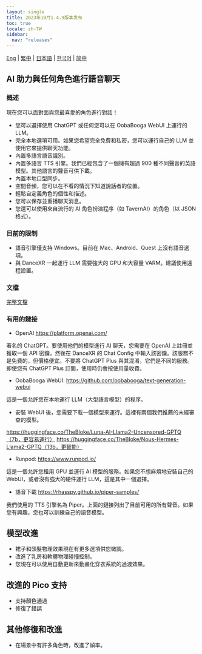 ```yaml
---
layout: single
title: 2023年10月1.4.9版本发布
toc: true
locale: zh-TW
sidebar:
  nav: "releases"
---
```

[Eng](/dancexr/releases/1.4.9) | [繁中](/tw/dancexr/releases/1.4.9) | [日本語](/jp/dancexr/releases/1.4.9) | [한국어](/kr/dancexr/releases/1.4.9) | [简中](/zh/dancexr/releases/1.4.9)


## AI 助力與任何角色進行語音聊天
### 概述
現在您可以面對面與您最喜愛的角色進行對話！
* 您可以選擇使用 ChatGPT 或任何您可以在 OobaBooga WebUI 上運行的 LLM。
* 完全本地選項可用。如果您希望完全免費和私密，您可以運行自己的 LLM 並使用它來提供聊天功能。
* 內置多語言語音識別。
* 內置多語言 TTS 引擎。我們已經包含了一個擁有超過 900 種不同聲音的英語模型。其他語言的聲音可供下載。
* 內置本地口型同步。
* 空間音頻，您可以在不看的情況下知道說話者的位置。
* 輕鬆自定義角色的個性和描述。
* 您可以保存並重播聊天消息。
* 您還可以使用來自流行的 AI 角色扮演程序（如 TavernAI）的角色（以 JSON 格式）。

### 目前的限制
* 語音引擎僅支持 Windows。目前在 Mac、Android、Quest 上沒有語音選項。
* 與 DanceXR 一起運行 LLM 需要強大的 GPU 和大容量 VARM。建議使用遠程設置。

### 文檔
[完整文檔](../ai_chat)

### 有用的鏈接

* OpenAI https://platform.openai.com/

著名的 ChatGPT。要使用他們的模型進行 AI 聊天，您需要在 OpenAI 上註冊並獲取一個 API 密鑰。然後在 DanceXR 的 Chat Config 中輸入該密鑰。該服務不是免費的，但價格便宜。不要將 ChatGPT Plus 與其混淆，它們是不同的服務。即使您有 ChatGPT Plus 訂閱，使用時仍會按使用量收費。

* OobaBooga WebUI: https://github.com/oobabooga/text-generation-webui

這是一個允許您在本地運行 LLM（大型語言模型）的程序。

* 安裝 WebUI 後，您需要下載一個模型來運行。這裡有兩個我們推薦的未經審查的模型。

https://huggingface.co/TheBloke/Luna-AI-Llama2-Uncensored-GPTQ（7b，更容易運行）
https://huggingface.co/TheBloke/Nous-Hermes-Llama2-GPTQ（13b，更智能）

* Runpod: https://www.runpod.io/

這是一個允許您租用 GPU 並運行 AI 模型的服務。如果您不想麻煩地安裝自己的 WebUI，或者沒有強大的硬件運行 LLM，這是其中一個選擇。

* 語音下載 https://rhasspy.github.io/piper-samples/

我們使用的 TTS 引擎名為 Piper。上面的鏈接列出了目前可用的所有聲音。如果您有興趣，您也可以訓練自己的語音模型。

## 模型改進
* 裙子和頭髮物理效果現在有更多選項供您微調。
* 改進了乳房和軟體物理碰撞控制。
* 您現在可以使用自動更新來動畫化穿衣系統的過渡效果。

## 改進的 Pico 支持
* 支持顏色通過
* 修復了錯誤

## 其他修復和改進
* 在場景中有許多角色時，改進了幀率。